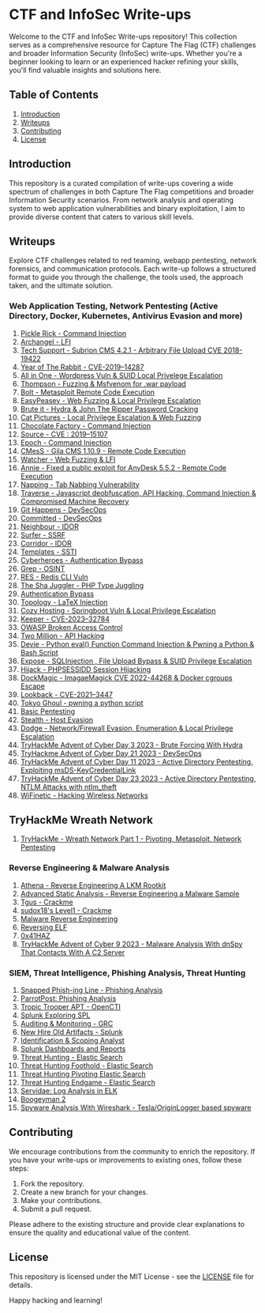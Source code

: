 # CTF and InfoSec Write-ups

Welcome to the CTF and InfoSec Write-ups repository! This collection serves as a comprehensive resource for Capture The Flag (CTF) challenges and broader Information Security (InfoSec) write-ups. Whether you're a beginner looking to learn or an experienced hacker refining your skills, you'll find valuable insights and solutions here.

## Table of Contents

1. [Introduction](#introduction)
2. [Writeups](#Writeups)
3. [Contributing](#contributing)
4. [License](#license)

## Introduction

This repository is a curated compilation of write-ups covering a wide spectrum of challenges in both Capture The Flag competitions and broader Information Security scenarios. From network analysis and operating system to web application vulnerabilities and binary exploitation, I aim to provide diverse content that caters to various skill levels.


## Writeups

Explore CTF challenges related to red teaming, webapp pentesting, network forensics, and communication protocols. Each write-up follows a structured format to guide you through the challenge, the tools used, the approach taken, and the ultimate solution.

### Web Application Testing, Network Pentesting (Active Directory, Docker, Kubernetes, Antivirus Evasion and more)

1. [Pickle Rick - Command Injection](https://medium.com/@josephalan17201972/pickle-rick-tryhackme-write-up-fd3331b7f712)
2. [Archangel - LFI](https://medium.com/@josephalan17201972/archangel-tryhackme-write-766e010a74c5)
3. [Tech Support - Subrion CMS 4.2.1 - Arbitrary File Upload CVE 2018-19422](https://medium.com/@josephalan17201972/tech-support-tryhackme-write-up-b640079275bc)
4. [Year of The Rabbit - CVE-2019–14287](https://medium.com/@josephalan17201972/year-of-the-rabbit-tryhackme-writeup-32347c65010b)
5. [All in One - Wordpress Vuln & SUID Local Privelege Escalation](https://medium.com/@josephalan17201972/all-in-one-tryhackme-write-up-ff5449a6a56c)
6. [Thompson - Fuzzing & Msfvenom for .war payload](https://medium.com/@josephalan17201972/thompson-tryhackme-write-up-f206142d8871)
7. [Bolt - Metasploit Remote Code Execution](https://medium.com/@josephalan17201972/bolt-tryhackme-write-up-cae84a4e840b)
8. [EasyPeasey - Web Fuzzing & Local Privilege Escalation](https://medium.com/@josephalan17201972/easypeasy-tryhackme-write-up-d3eb3bc0b09d)
9. [Brute it - Hydra & John The Ripper Password Cracking](https://medium.com/@josephalan17201972/brute-it-tryhackme-write-up-a05e47a4991a)
10. [Cat Pictures - Local Privilege Escalation & Web Fuzzing](https://medium.com/@josephalan17201972/cat-pictures-tryhackme-write-up-1bda0610f437)
11. [Chocolate Factory - Command Injection](https://medium.com/@josephalan17201972/chocolate-factory-tryhackme-write-up-b3b80a64b8d3)
12. [Source - CVE : 2019–15107](https://medium.com/@josephalan17201972/source-tryhackme-write-up-a093a6af79c2)
13. [Epoch - Command Injection](https://medium.com/@josephalan17201972/epoch-tryhackme-write-up-2c024bce9a6c)
14. [CMesS - Gila CMS 1.10.9 - Remote Code Execution](https://medium.com/@josephalan17201972/cmess-tryhackme-write-up-aaf63f2806bb)
15. [Watcher - Web Fuzzing & LFI](https://medium.com/@josephalan17201972/watcher-tryhackme-write-up-4c6e533dc80c)
16. [Annie - Fixed a public exploit for AnyDesk 5.5.2 - Remote Code Execution](https://medium.com/@josephalan17201972/annie-tryhackme-write-up-da70d598c7c4)
17. [Napping - Tab Nabbing Vulnerability](https://medium.com/@josephalan17201972/napping-tryhackme-write-up-52ec58bc9991)
18. [Traverse - Javascript deobfuscation, API Hacking, Command Injection & Compromised Machine Recovery](https://medium.com/@josephalan17201972/traverse-tryhackme-write-up-9f4594af6903)
19. [Git Happens - DevSecOps](https://medium.com/@josephalan17201972/git-happens-tryhackme-write-up-695e418ed7cf)
20. [Committed - DevSecOps](https://medium.com/@josephalan17201972/committed-tryhackme-write-up-2771222809e6)
21. [Neighbour - IDOR](https://medium.com/@josephalan17201972/neighbour-tryhackme-write-up-7b48cb7f08b6)
22. [Surfer - SSRF](https://medium.com/@josephalan17201972/surfer-tryhackme-write-up-1c54b7ea9e22)
23. [Corridor - IDOR](https://medium.com/@josephalan17201972/corridor-tryhackme-write-up-2856dabb25)
24. [Templates - SSTI ](https://medium.com/@josephalan17201972/templates-tryhackme-write-up-c66e616582dd)
25. [Cyberheroes - Authentication Bypass](https://medium.com/@josephalan17201972/cyberheroes-tryhackme-write-up-cb6b7020d657)
26. [Grep - OSINT](https://medium.com/@josephalan17201972/grep-tryhackme-write-up-4d2961bea553)
27. [RES - Redis CLI Vuln](https://medium.com/@josephalan17201972/res-tryhackme-write-up-91816d9ac309)
28. [The Sha Juggler - PHP Type Juggling](https://medium.com/@josephalan17201972/the-sha-juggler-cloud-sek-ctf-write-up-ad8101d0dea7)
29. [Authentication Bypass](https://systemweakness.com/authentication-bypass-tryhackme-write-up-2c80a4f069c7)
30. [Topology - LaTeX Injection](https://medium.com/@josephalan17201972/topology-hack-the-box-write-up-b7a0f2ae5531)
31. [Cozy Hosting - Springboot Vuln & Local Privilege Escalation](https://medium.com/@josephalan17201972/cozy-hosting-hack-the-box-write-up-c0c9ae9d8ef0)
32. [Keeper - CVE-2023–32784](https://medium.com/@josephalan17201972/keeper-hackthebox-write-up-61bc7406bdc6)
33. [OWASP Broken Access Control](https://medium.com/@josephalan17201972/owasp-broken-access-control-tryhackme-write-up-9c83bfede3af)
34. [Two Million - API Hacking](https://medium.com/@josephalan17201972/two-million-hackthebox-write-up-753b2e9450e5)
35. [Devie - Python eval() Function Command Injection & Pwning a Python & Bash Script](https://medium.com/@josephalan17201972/devie-tryhackme-write-up-4838be59ee86)
36. [Expose - SQLInjection , File Upload Bypass & SUID Privilege Escalation](https://medium.com/@josephalan17201972/expose-tryhackme-write-up-6c84abba6105)
37. [Hijack - PHPSESSIDD Session Hijacking](https://blog.devgenius.io/hijack-tryhackme-write-up-3bc64e873f00)
38. [DockMagic - ImagaeMagick CVE 2022-44268 & Docker cgroups Escape](https://blog.devgenius.io/dockmagic-tryhackme-write-up-79448421e2a1)
39. [Lookback - CVE-2021–3447](https://medium.com/@josephalan17201972/lookback-tryhackme-write-up-f9360c58f8ef)
40. [Tokyo Ghoul - pwning a python script](https://medium.com/@josephalan17201972/tokyo-ghoul-tryhackme-write-up-e762775bc75f)
41. [Basic Pentesting](https://medium.com/@josephalan17201972/basic-pentesting-tryhackme-write-up-96c11f65b7dc)
42. [Stealth - Host Evasion](https://systemweakness.com/stealth-tryhackme-write-up-aa684e97575a)
43. [Dodge - Network/Firewall Evasion, Enumeration & Local Privilege Escalation](https://medium.com/@josephalan17201972/dodge-tryhackme-write-up-f84bac75ad69)
44. [TryHackMe Advent of Cyber Day 3 2023 - Brute Forcing With Hydra](https://medium.com/@josephalan17201972/tryhackme-advent-of-cyber-day-3-2023-9af4f7db2291)
45. [TryHackme Advent of Cyber Day 21 2023 - DevSecOps](https://medium.com/@josephalan17201972/tryhackme-advent-of-cyber-day-21-02e3219db44d)
46. [TryHackMe Advent of Cyber Day 11 2023 - Active Directory Pentesting, Exploiting msDS-KeyCredentialLink](https://medium.com/@josephalan17201972/tryhackme-advent-of-cyber-day-11-2023-48315b8d3797)
47. [TryHackMe Advent of Cyber Day 23 2023 - Active Directory Pentesting, NTLM Attacks with ntlm_theft](https://medium.com/@josephalan17201972/tryhackme-advent-of-cyber-day-23-2023-1c1f81d4a86b)
48. [WiFinetic - Hacking Wireless Networks](https://medium.com/@josephalan17201972/wifinetic-hackthebox-write-up-428e2c29ebb5)

## TryHackMe Wreath Network 
1. [TryHackMe - Wreath Network Part 1 - Pivoting, Metasploit, Network Pentesting](https://medium.com/@josephalan17201972/tryhackme-wreath-network-write-up-part-1-01c22a426061)

### Reverse Engineering & Malware Analysis 
1. [Athena - Reverse Engineering A LKM Rootkit](https://systemweakness.com/athena-tryhackme-write-up-reverse-engineering-an-lkm-rootkit-b7e1cb82ea84)
2. [Advanced Static Analysis - Reverse Engineering a Malware Sample](https://medium.com/@josephalan17201972/advanced-static-analysis-tryhackme-write-up-155c53ff2d9b)
3. [Tgus - Crackme](https://medium.com/@josephalan17201972/tgus-crackme-write-up-25a4a78fa401)
4. [sudox18's Level1 - Crackme](https://medium.com/@josephalan17201972/sudo0x18s-level1-crackme-write-up-56b4b00fc441)
5. [Malware Reverse Engineering](https://medium.com/@josephalan17201972/basic-malware-re-tryhackme-write-up-1dafaff1c120)
6. [Reversing ELF](https://medium.com/@josephalan17201972/reversing-elf-tryhackme-write-up-b7a11651e8d4)
7. [0x41HAZ](https://medium.com/@josephalan17201972/0x41haz-tryhackme-write-up-63ef92ce990d)
8. [TryHackMe Advent of Cyber 9 2023 - Malware Analysis With dnSpy That Contacts With A C2 Server](https://medium.com/@josephalan17201972/tryhackme-advent-of-cyber-day-9-2023-315417345b19)

### SIEM, Threat Intelligence, Phishing Analysis, Threat Hunting
1. [Snapped Phish-ing Line - Phishing Analysis](https://medium.com/@josephalan17201972/snapped-phish-ing-line-tryhackme-writeup-b8f26ff25415)
2. [ParrotPost: Phishing Analysis](https://medium.com/@josephalan17201972/parrotpost-phishing-analysis-tryhackme-write-up-ed3a56e6d236)
3. [Tropic Trooper APT - OpenCTI](https://medium.com/@josephalan17201972/tropic-trooper-tryhackme-write-up-ac961f520ce3)
4. [Splunk Exploring SPL](https://medium.com/@josephalan17201972/splunk-exploring-spl-tryhackme-write-up-b4f50e0903eb)
5. [Auditing & Monitoring - GRC](https://medium.com/@josephalan17201972/auditing-and-monitoring-tryhackme-write-up-f654cf63fdd8)
6. [New Hire Old Artifacts - Splunk](https://medium.com/@josephalan17201972/new-hire-old-artifacts-tryhackme-write-up-501168009530)
7. [Identification & Scoping Analyst](https://medium.com/@josephalan17201972/identification-scoping-analyst-tryhackme-write-up-ef9b0b8157fc)
8. [Splunk Dashboards and Reports](https://medium.com/@josephalan17201972/splunk-dashboards-and-reports-tryhackme-write-up-cc423f9447b8)
9. [Threat Hunting - Elastic Search](https://medium.com/@josephalan17201972/threat-hunting-introduction-12c09b824a55)
10. [Threat Hunting Foothold - Elastic Search](https://medium.com/@josephalan17201972/threat-hunting-foothold-tryhackme-write-up-669671139cab)
11. [Threat Hunting Pivoting Elastic Search](https://medium.com/@josephalan17201972/threat-hunting-pivoting-tryhackme-write-up-ab451dcc7b13)
12. [Threat Hunting Endgame - Elastic Search](https://medium.com/@josephalan17201972/threat-hunting-endgame-tryhackme-write-up-56b4e7d3fd13)
13. [Servidae: Log Analysis in ELK](https://medium.com/@josephalan17201972/servidae-log-analysis-in-elk-tryhackme-write-up-52a7902c7892)
14. [Boogeyman 2](https://medium.com/@josephalan17201972/boogeyman-2-tryhackme-write-up-e3c847479b91)
15. [Spyware Analysis With Wireshark - Tesla/OriginLogger based spyware](https://medium.com/@josephalan17201972/spyware-analysis-with-wireshark-584bdc8d50c4)



## Contributing

We encourage contributions from the community to enrich the repository. If you have your write-ups or improvements to existing ones, follow these steps:

1. Fork the repository.
2. Create a new branch for your changes.
3. Make your contributions.
4. Submit a pull request.

Please adhere to the existing structure and provide clear explanations to ensure the quality and educational value of the content.

## License

This repository is licensed under the MIT License - see the [LICENSE](LICENSE) file for details.

Happy hacking and learning!

